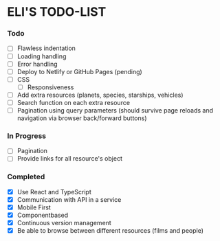 # ELI'S TODO-LIST

### Todo

- [ ] Flawless indentation
- [ ] Loading handling
- [ ] Error handling
- [ ] Deploy to Netlify or GitHub Pages (pending)
- [ ] CSS 
  - [ ] Responsiveness
- [ ] Add extra resources (planets, species, starships, vehicles)
- [ ] Search function on each extra resource
- [ ] Pagination using query parameters (should survive page reloads and navigation via browser back/forward buttons)

### In Progress

- [ ] Pagination
- [ ] Provide links for all resource's object

### Completed

- [x] Use React and TypeScript
- [x] Communication with API in a service
- [x] Mobile First
- [x] Componentbased
- [x] Continuous version management
- [x] Be able to browse between different resources (films and people)